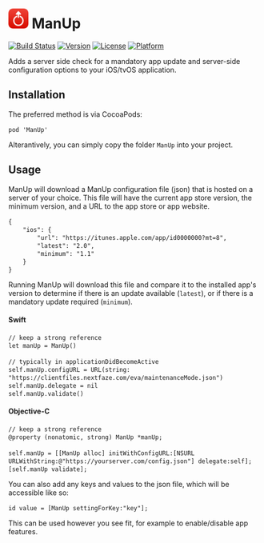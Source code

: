 # <img src="https://github.com/NextFaze/ManUp/raw/master/icon.png" width="40"> ManUp

[![Build Status](https://travis-ci.org/NextFaze/ManUp.svg?style=flat)](https://travis-ci.org/NextFaze/ManUp)
[![Version](https://img.shields.io/cocoapods/v/ManUp.svg?style=flat)](http://cocoapods.org/pods/ManUp)
[![License](https://img.shields.io/cocoapods/l/ManUp.svg?style=flat)](http://cocoapods.org/pods/ManUp)
[![Platform](https://img.shields.io/cocoapods/p/ManUp.svg?style=flat)](http://cocoapods.org/pods/ManUp)

Adds a server side check for a mandatory app update and server-side configuration options to your iOS/tvOS application.

## Installation

The preferred method is via CocoaPods:

    pod 'ManUp'

Alterantively, you can simply copy the folder `ManUp` into your project.

## Usage

ManUp will download a ManUp configuration file (json) that is hosted on a server of your choice. This file will have the current app store version, the minimum version, and a URL to the app store or app website.

    {
        "ios": {
            "url": "https://itunes.apple.com/app/id0000000?mt=8",
            "latest": "2.0",
            "minimum": "1.1"
        }
    }

Running ManUp will download this file and compare it to the installed app's version to determine if there is an update available (`latest`), or if there is a mandatory update required (`minimum`).

#### Swift

    // keep a strong reference
    let manUp = ManUp()
    
    // typically in applicationDidBecomeActive
    self.manUp.configURL = URL(string: "https://clientfiles.nextfaze.com/eva/maintenanceMode.json")
    self.manUp.delegate = nil
    self.manUp.validate()


#### Objective-C

    // keep a strong reference
    @property (nonatomic, strong) ManUp *manUp;

    self.manUp = [[ManUp alloc] initWithConfigURL:[NSURL URLWithString:@"https://yourserver.com/config.json"] delegate:self];
    [self.manUp validate];

	
You can also add any keys and values to the json file, which will be accessible like so:

    id value = [ManUp settingForKey:"key"];

This can be used however you see fit, for example to enable/disable app features.
